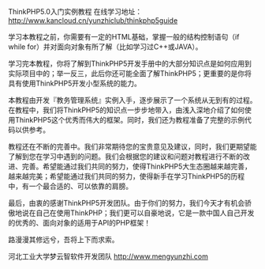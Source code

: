 ThinkPHP5.0入门实例教程
在线学习地址：http://www.kancloud.cn/yunzhiclub/thinkphp5guide

学习本教程之前，你需要有一定的HTML基础，掌握一般的结构控制语句（if while for）并对面向对象有所了解（比如学习过C++或JAVA）。

学习完本教程，你将了解到ThinkPHP5开发手册中的大部分知识点是如何应用到实际项目中的；举一反三，此后你还可能全面了解ThinkPHP5；更重要的是你将具有使用ThinkPHP5开发小型系统的能力。

本教程由开发『教务管理系统』实例入手，逐步展示了一个系统从无到有的过程。在教程中，我们将ThinkPHP5的知识点一步步地带入，由浅入深地介绍了如何使用ThinkPHP5这个优秀而伟大的框架。同时，我们还为教程准备了完整的示例代码以供参考。

教程还在不断的完善中。我们非常期待您的宝贵意见及建议，同时，我们更期望能了解到您在学习中遇到的问题。我们会根据您的建议和问题对教程进行不断的改进、完善。希望能通过我们共同的努力，使得ThinkPHP5大生态圈越来越完善，越来越完美；希望能通过我们共同的努力，使得新手在学习ThinkPHP5的历程中，有一个最合适的、可以依靠的肩膀。

最后，由衷的感谢ThinkPHP5开发团队。由于你们的努力，我们今天才有机会骄傲地说在自己在使用ThinkPHP；我们更可以自豪地说，它是一款中国人自己开发的优秀的、面向对象的适用于API的PHP框架！

路漫漫其修远兮，吾将上下而求索。

河北工业大学梦云智软件开发团队
http://www.mengyunzhi.com
